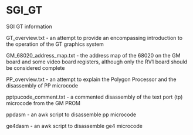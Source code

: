 # SGI_GT
SGI GT information

GT_overview.txt  - an attempt to provide an encompassing introduction to the operation of the GT graphics system  

GM_68020_address_map.txt  - the address map of the 68020 on the GM board and some video board registers, although only the RV1 board should be considered complete  

PP_overview.txt  - an attempt to explain the Polygon Processor and the disassembly of PP microcode  

pptpucode_comment.txt  - a commented disassembly of the text port (tp) microcode from the GM PROM  

ppdasm  - an awk script to disassemble pp microcode  

ge4dasm  - an awk script to disassemble ge4 microcode  
